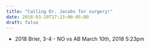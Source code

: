 ```yaml
---
title: "Calling Dr. Jacobs for surgery!"
date: 2018-03-10T17:23:00-05:00
draft: false
---
```

- 2018 Brier, 3-4 - NO vs AB March 10th, 2018 5:23pm
